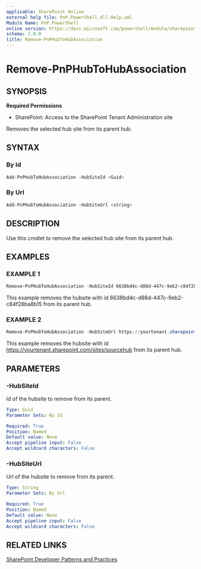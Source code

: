 ```yaml
---
applicable: SharePoint Online
external help file: PnP.PowerShell.dll-Help.xml
Module Name: PnP.PowerShell
online version: https://docs.microsoft.com/powershell/module/sharepoint-pnp/remove-pnphubtohubassociation
schema: 2.0.0
title: Remove-PnPHubToHubAssociation
---
```


# Remove-PnPHubToHubAssociation

## SYNOPSIS

**Required Permissions**

* SharePoint: Access to the SharePoint Tenant Administration site

Removes the selected hub site from its parent hub.

## SYNTAX

### By Id

```powershell
Add-PnPHubToHubAssociation -HubSiteId <Guid>
```

### By Url

```powershell
Add-PnPHubToHubAssociation -HubSiteUrl <string>
```

## DESCRIPTION
Use this cmdlet to remove the selected hub site from its parent hub.

## EXAMPLES

### EXAMPLE 1
```powershell
Remove-PnPHubToHubAssociation -HubSiteId 6638bd4c-d88d-447c-9eb2-c84f28ba8b15
```

This example removes the hubsite with id 6638bd4c-d88d-447c-9eb2-c84f28ba8b15 from its parent hub.

### EXAMPLE 2
```powershell
Remove-PnPHubToHubAssociation -HubSiteUrl https://yourtenant.sharepoint.com/sites/hub
```
This example removes the hubsite with id https://yourtenant.sharepoint.com/sites/sourcehub from its parent hub.

## PARAMETERS

### -HubSiteId
Id of the hubsite to remove from its parent.

```yaml
Type: Guid
Parameter Sets: By Id

Required: True
Position: Named
Default value: None
Accept pipeline input: False
Accept wildcard characters: False
```

### -HubSiteUrl
Url of the hubsite to remove from its parent.

```yaml
Type: String
Parameter Sets: By Url

Required: True
Position: Named
Default value: None
Accept pipeline input: False
Accept wildcard characters: False
```

## RELATED LINKS

[SharePoint Developer Patterns and Practices](https://aka.ms/sppnp)
